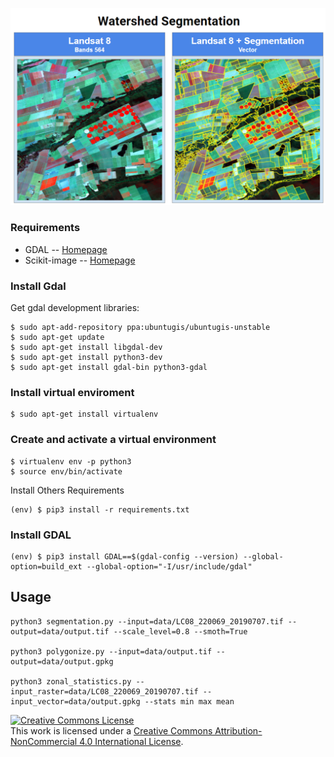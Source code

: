 ![watershed-segmentation](./docs/watershed-segmentation.png)

### Requirements
* GDAL -- [Homepage](http://www.gdal.org)
* Scikit-image -- [Homepage](https://scikit-image.org/)

### Install Gdal
Get gdal development libraries:
```shell
$ sudo apt-add-repository ppa:ubuntugis/ubuntugis-unstable
$ sudo apt-get update
$ sudo apt-get install libgdal-dev
$ sudo apt-get install python3-dev
$ sudo apt-get install gdal-bin python3-gdal
```


### Install virtual enviroment

```shell
$ sudo apt-get install virtualenv
```


### Create and activate a virtual environment
```shell
$ virtualenv env -p python3
$ source env/bin/activate
```

Install Others Requirements
```shell
(env) $ pip3 install -r requirements.txt
```

### Install GDAL
```shell
(env) $ pip3 install GDAL==$(gdal-config --version) --global-option=build_ext --global-option="-I/usr/include/gdal"
```

## Usage
```shell
python3 segmentation.py --input=data/LC08_220069_20190707.tif --output=data/output.tif --scale_level=0.8 --smoth=True

python3 polygonize.py --input=data/output.tif --output=data/output.gpkg

python3 zonal_statistics.py --input_raster=data/LC08_220069_20190707.tif --input_vector=data/output.gpkg --stats min max mean

```

<a rel="license" href="http://creativecommons.org/licenses/by-nc/4.0/">
    <img alt="Creative Commons License" style="border-width:0" src="https://i.creativecommons.org/l/by-nc-sa/4.0/88x31.png" />
</a>
<br />
This work is licensed under a <a rel="license" href="http://creativecommons.org/licenses/by-nc/4.0/">Creative Commons Attribution-NonCommercial 4.0 International License</a>.